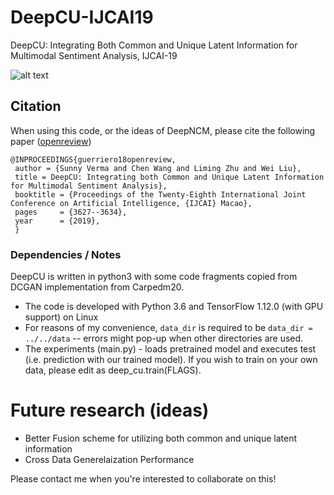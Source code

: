 # DeepCU-IJCAI19
DeepCU: Integrating Both Common and Unique Latent Information for Multimodal Sentiment Analysis, IJCAI-19


![alt text](https://github.com/sverma88/DeepCU-IJCAI19/blob/master/figures/DeepCU.jpg)

## Citation
When using this code, or the ideas of DeepNCM, please cite the following paper ([openreview](https://openreview.net/forum?id=rkPLZ4JPM))

    @INPROCEEDINGS{guerriero18openreview,
     author = {Sunny Verma and Chen Wang and Liming Zhu and Wei Liu},
     title = DeepCU: Integrating both Common and Unique Latent Information for Multimodal Sentiment Analysis},
     booktitle = {Proceedings of the Twenty-Eighth International Joint Conference on Artificial Intelligence, {IJCAI} Macao},
     pages     = {3627--3634},
     year      = {2019},
     }
     

### Dependencies / Notes
DeepCU is written in python3 with some code fragments copied from DCGAN implementation from Carpedm20.
  - The code is developed with Python 3.6 and TensorFlow 1.12.0 (with GPU support) on Linux
  - For reasons of my convenience, `data_dir` is required to be `data_dir = ../../data` -- errors might pop-up when other directories are used.
  - The experiments (main.py) - loads pretrained model and executes test (i.e. prediction with our trained model). If you wish to train on  your own data, please edit as deep_cu.train(FLAGS).
  
# Future research (ideas)
- Better Fusion scheme for utilizing both common and unique latent information
- Cross Data Generelaization Performance


Please contact me when you're interested to collaborate on this!

